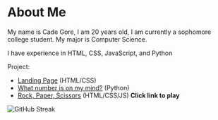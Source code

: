 # About Me

My name is Cade Gore, I am 20 years old, I am currently a sophomore college student. My major is Computer Science.

I have experience in HTML, CSS, JavaScript, and Python

Project:
  - [Landing Page](https://landing-page.cadegore.com) (HTML/CSS)
  - [What number is on my mind?](https://replit.com/@cadegore/What-number-is-on-my-mind) (Python)
  - [Rock, Paper, Scissors](https://rps.cadegore.com) (HTML/CSS/JS) **Click link to play**

![GitHub Streak](https://github-readme-streak-stats.herokuapp.com?user=cadegore&count_private=true&theme=github-dark&date_format=M%20j%5B%2C%20Y%5D)
